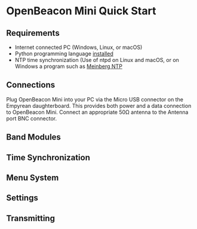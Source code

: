 OpenBeacon Mini Quick Start
===========================

Requirements
------------

* Internet connected PC (Windows, Linux, or macOS)
* Python programming language [installed](https://www.python.org/)
* NTP time synchronization (Use of ntpd on Linux and macOS, or on Windows a program such as [Meinberg NTP](https://www.meinbergglobal.com/english/sw/)

Connections
-----------
Plug OpenBeacon Mini into your PC via the Micro USB connector on the Empyrean daughterboard. This provides both power and a data connection to OpenBeacon Mini. Connect an appropriate 50&Omega; antenna to the Antenna port BNC connector.

Band Modules
------------

Time Synchronization
--------------------

Menu System
-----------

Settings
--------

Transmitting
------------